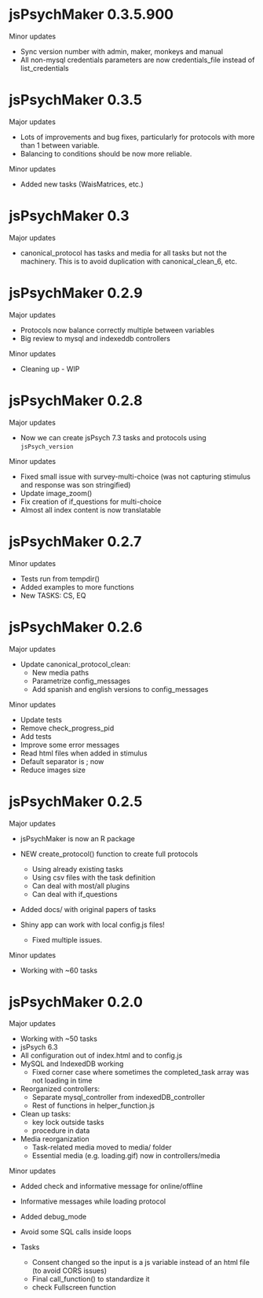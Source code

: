 # jsPsychMaker 0.3.5.900

Minor updates

* Sync version number with admin, maker, monkeys and manual
* All non-mysql credentials parameters are now credentials_file instead of list_credentials



# jsPsychMaker 0.3.5

Major updates

* Lots of improvements and bug fixes, particularly for protocols with more than 
  1 between variable.
* Balancing to conditions should be now more reliable.

Minor updates

* Added new tasks (WaisMatrices, etc.)


# jsPsychMaker 0.3

Major updates

* canonical_protocol has tasks and media for all tasks but not the machinery. 
  This is to avoid duplication with canonical_clean_6, etc.



# jsPsychMaker 0.2.9

Major updates  

* Protocols now balance correctly multiple between variables
* Big review to mysql and indexeddb controllers

Minor updates

* Cleaning up - WIP


# jsPsychMaker 0.2.8

Major updates  

* Now we can create jsPsych 7.3 tasks and protocols using `jsPsych_version`

Minor updates

* Fixed small issue with survey-multi-choice (was not capturing stimulus and response was son stringified)
* Update image_zoom()
* Fix creation of if_questions for multi-choice
* Almost all index content is now translatable


# jsPsychMaker 0.2.7

Minor updates

* Tests run from tempdir() 
* Added examples to more functions
* New TASKS: CS, EQ

# jsPsychMaker 0.2.6

Major updates  

* Update canonical_protocol_clean:
  + New media paths
  + Parametrize config_messages
  + Add spanish and english versions to config_messages

Minor updates

* Update tests
* Remove check_progress_pid
* Add tests
* Improve some error messages
* Read html files when added in stimulus
* Default separator is ; now
* Reduce images size


# jsPsychMaker 0.2.5

Major updates  

* jsPsychMaker is now an R package  

* NEW create_protocol() function to create full protocols 
  + Using already existing tasks
  + Using csv files with the task definition
  + Can deal with most/all plugins
  + Can deal with if_questions 
  
* Added docs/ with original papers of tasks

* Shiny app can work with local config.js files!
  + Fixed multiple issues.   

Minor updates

* Working with ~60 tasks


# jsPsychMaker 0.2.0

Major updates  

* Working with ~50 tasks
* jsPsych 6.3
* All configuration out of index.html and to config.js
* MySQL and IndexedDB working
  * Fixed corner case where sometimes the completed_task array was not loading in time
* Reorganized controllers: 
  + Separate mysql_controller from indexedDB_controller
  + Rest of functions in helper_function.js
* Clean up tasks:
  + key lock outside tasks
  + procedure in data
* Media reorganization
  * Task-related media moved to media/ folder
  * Essential media (e.g. loading.gif) now in controllers/media


Minor updates

* Added check and informative message for online/offline
* Informative messages while loading protocol
* Added debug_mode
* Avoid some SQL calls inside loops 


* Tasks
  + Consent changed so the input is a js variable instead of an html file (to avoid CORS issues)
  + Final call_function() to standardize it
  + check Fullscreen function
